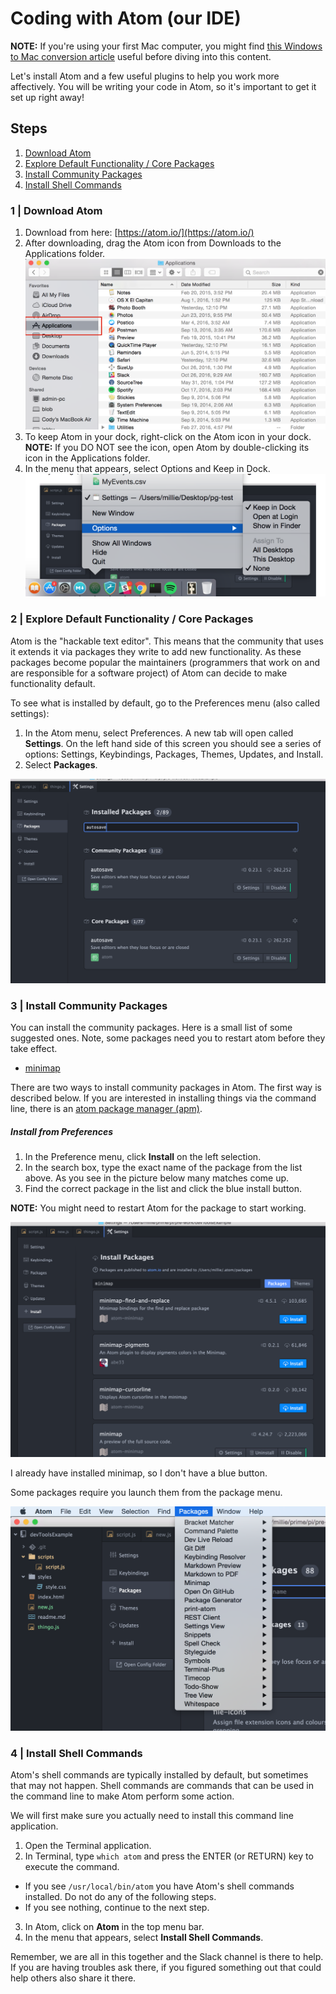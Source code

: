 # Coding with Atom (our IDE)

**NOTE:** If you're using your first Mac computer, you might find [this Windows to Mac conversion article](https://support.apple.com/en-us/HT204216) useful before diving into this content.

Let's install Atom and a few useful plugins to help you work more affectively. You will be writing your code in Atom, so it's important to get it set up right away!

## Steps

1. [Download Atom](#1--download-atom)
2. [Explore Default Functionality / Core Packages](#2--explore-default-functionality--core-packages)
3. [Install Community Packages](#3--install-community-packages)
4. [Install Shell Commands](#4--install-shell-commands)

### 1 | Download Atom

1. Download from here: [https://atom.io/](https://atom.io/)
2. After downloading, drag the Atom icon from Downloads to the Applications folder.
![](images/applications.png)
3. To keep Atom in your dock, right-click on the Atom icon in your dock. **NOTE:** If you DO NOT see the icon, open Atom by double-clicking its icon in the Applications folder.
4. In the menu that appears, select Options and Keep in Dock.
![](images/keep-in-doc.png)

### 2 | Explore Default Functionality / Core Packages
Atom is the "hackable text editor". This means that the community that uses it extends it via packages they write to add new functionality. As these packages become popular the maintainers (programmers that work on and are responsible for a software project) of Atom can decide to make functionality default.

To see what is installed by default, go to the Preferences menu (also called settings):

1. In the Atom menu, select Preferences. A new tab will open called **Settings**. On the left hand side of this screen you should see a series of options: Settings, Keybindings, Packages, Themes, Updates, and Install.
2. Select **Packages**.

![](images/atom-setting-pane.png)

### 3 | Install Community Packages

You can install the community packages. Here is a small list of some suggested ones. Note, some packages need you to restart atom before they take effect.

- [minimap](https://atom.io/packages/minimap)

There are two ways to install community packages in Atom. The first way is described below. If you are interested in installing things via the command line, there is an [atom package manager (apm)](http://flight-manual.atom.io/using-atom/sections/atom-packages/#command-line).

##### Install from Preferences

1. In the Preference menu, click **Install** on the left selection.
2. In the search box, type the exact name of the package from the list above. As you see in the picture below many matches come up.
3. Find the correct package in the list and click the blue install button.

**NOTE:** You might need to restart Atom for the package to start working.

![](images/atom-install.png)

I already have installed minimap, so I don't have a blue button.

Some packages require you launch them from the package menu.

![](images/atom-packages-menu.png)

### 4 | Install Shell Commands

Atom's shell commands are typically installed by default, but sometimes that may not happen. Shell commands are commands that can be used in the command line to make Atom perform some action.

We will first make sure you actually need to install this command line application.

1. Open the Terminal application.
2. In Terminal, type `which atom` and press the ENTER (or RETURN) key to execute the command.
 - If you see `/usr/local/bin/atom` you have Atom's shell commands installed. Do not do any of the following steps.
 - If you see nothing, continue to the next step.
3. In Atom, click on **Atom** in the top menu bar.
4. In the menu that appears, select **Install Shell Commands**.

Remember, we are all in this together and the Slack channel is there to help. If you are having troubles ask there, if you figured something out that could help others also share it there.
